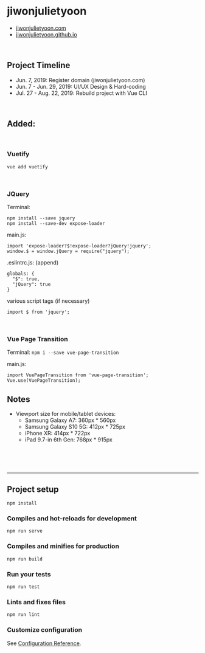# jiwonjulietyoon

- [jiwonjulietyoon.com](https://www.jiwonjulietyoon.com)
- [jiwonjulietyoon.github.io](https://jiwonjulietyoon.github.io/)

<br>

## Project Timeline
- Jun. 7, 2019: Register domain (jiwonjulietyoon.com)
- Jun. 7 - Jun. 29, 2019: UI/UX Design & Hard-coding
- Jul. 27 - Aug. 22, 2019: Rebuild project with Vue CLI

<br>


## Added:

<br>

### Vuetify
`vue add vuetify`

<br>

### JQuery
Terminal:
```
npm install --save jquery
npm install --save-dev expose-loader
```

main.js:
```
import 'expose-loader?$!expose-loader?jQuery!jquery';
window.$ = window.jQuery = require("jquery");
```

.eslintrc.js: (append)
```
globals: {
  "$": true,
  "jQuery": true
}

```

various script tags (if necessary)
```
import $ from 'jquery';
```

<br>

### Vue Page Transition
Terminal: 
`npm i --save vue-page-transition`

main.js:
```import VuePageTransition from 'vue-page-transition';
import VuePageTransition from 'vue-page-transition';
Vue.use(VuePageTransition);
```





## Notes

- Viewport size for mobile/tablet devices:
  - Samsung Galaxy A7: 360px * 560px
  - Samsung Galaxy S10 5G: 412px * 725px
  - iPhone XR: 414px * 722px
  - iPad 9.7-in 6th Gen: 768px * 915px





<br>
<br>
<br>





---------------------------

## Project setup
```
npm install
```

### Compiles and hot-reloads for development
```
npm run serve
```

### Compiles and minifies for production
```
npm run build
```

### Run your tests
```
npm run test
```

### Lints and fixes files
```
npm run lint
```

### Customize configuration
See [Configuration Reference](https://cli.vuejs.org/config/).
